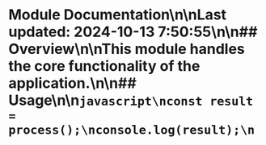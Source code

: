 # Module Documentation\n\nLast updated: 2024-10-13 7:50:55\n\n## Overview\n\nThis module handles the core functionality of the application.\n\n## Usage\n\n```javascript\nconst result = process();\nconsole.log(result);\n```
